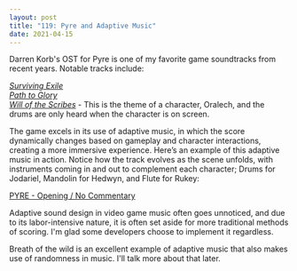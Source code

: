 ```yaml
---
layout: post
title: "119: Pyre and Adaptive Music"
date: 2021-04-15
---
```


Darren Korb's OST for Pyre is one of my favorite game soundtracks from recent years. Notable tracks include:

[*Surviving Exile*](https://youtu.be/ypvsPO2K9mI)  
[*Path to Glory*](https://youtu.be/tQhbktFT7HI)  
[*Will of the Scribes*](https://youtu.be/C37PAE0CzTg) - This is the theme of a character, Oralech, and the drums are only heard when the character is on screen.  

The game excels in its use of adaptive music, in which the score dynamically changes based on gameplay and character interactions, creating a more immersive experience. Here’s an example of this adaptive music in action. Notice how the track evolves as the scene unfolds, with instruments coming in and out to complement each character; Drums for Jodariel, Mandolin for Hedwyn, and Flute for Rukey:

[PYRE - Opening / No Commentary](https://youtu.be/_qUKRb3-WTM?t=51)  

Adaptive sound design in video game music often goes unnoticed, and due to its labor-intensive nature, it is often set aside for more traditional methods of scoring. I'm glad some developers choose to implement it regardless.

Breath of the wild is an excellent example of adaptive music that also makes use of randomness in music. I'll talk more about that later.